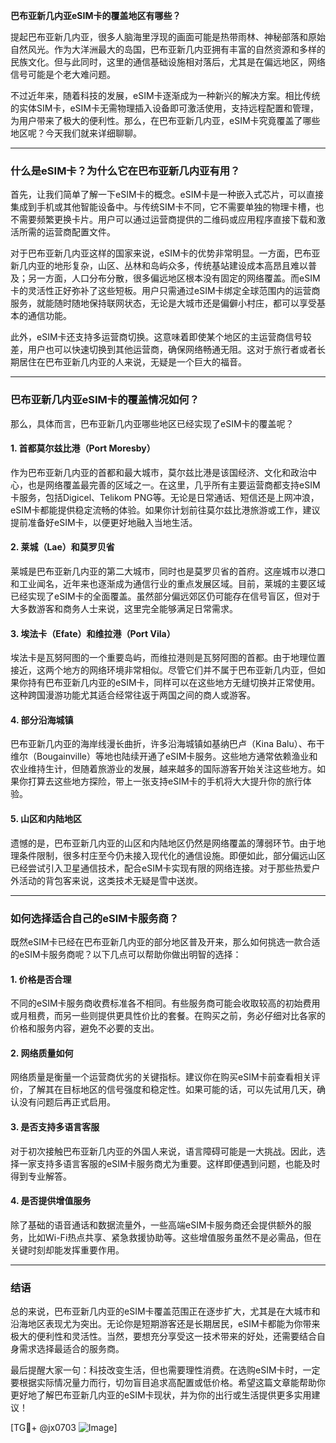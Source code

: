 **巴布亚新几内亚eSIM卡的覆盖地区有哪些？**

提起巴布亚新几内亚，很多人脑海里浮现的画面可能是热带雨林、神秘部落和原始自然风光。作为大洋洲最大的岛国，巴布亚新几内亚拥有丰富的自然资源和多样的民族文化。但与此同时，这里的通信基础设施相对落后，尤其是在偏远地区，网络信号可能是个老大难问题。

不过近年来，随着科技的发展，eSIM卡逐渐成为一种新兴的解决方案。相比传统的实体SIM卡，eSIM卡无需物理插入设备即可激活使用，支持远程配置和管理，为用户带来了极大的便利性。那么，在巴布亚新几内亚，eSIM卡究竟覆盖了哪些地区呢？今天我们就来详细聊聊。

---

### **什么是eSIM卡？为什么它在巴布亚新几内亚有用？**

首先，让我们简单了解一下eSIM卡的概念。eSIM卡是一种嵌入式芯片，可以直接集成到手机或其他智能设备中。与传统SIM卡不同，它不需要单独的物理卡槽，也不需要频繁更换卡片。用户可以通过运营商提供的二维码或应用程序直接下载和激活所需的运营商配置文件。

对于巴布亚新几内亚这样的国家来说，eSIM卡的优势非常明显。一方面，巴布亚新几内亚的地形复杂，山区、丛林和岛屿众多，传统基站建设成本高昂且难以普及；另一方面，人口分布分散，很多偏远地区根本没有固定的网络覆盖。而eSIM卡的灵活性正好弥补了这些短板。用户只需通过eSIM卡绑定全球范围内的运营商服务，就能随时随地保持联网状态，无论是大城市还是偏僻小村庄，都可以享受基本的通信功能。

此外，eSIM卡还支持多运营商切换。这意味着即使某个地区的主运营商信号较差，用户也可以快速切换到其他运营商，确保网络畅通无阻。这对于旅行者或者长期居住在巴布亚新几内亚的人来说，无疑是一个巨大的福音。

---

### **巴布亚新几内亚eSIM卡的覆盖情况如何？**

那么，具体而言，巴布亚新几内亚哪些地区已经实现了eSIM卡的覆盖呢？

#### **1. 首都莫尔兹比港（Port Moresby）**
作为巴布亚新几内亚的首都和最大城市，莫尔兹比港是该国经济、文化和政治中心，也是网络覆盖最完善的区域之一。在这里，几乎所有主要运营商都支持eSIM卡服务，包括Digicel、Telikom PNG等。无论是日常通话、短信还是上网冲浪，eSIM卡都能提供稳定流畅的体验。如果你计划前往莫尔兹比港旅游或工作，建议提前准备好eSIM卡，以便更好地融入当地生活。

#### **2. 莱城（Lae）和莫罗贝省**
莱城是巴布亚新几内亚的第二大城市，同时也是莫罗贝省的首府。这座城市以港口和工业闻名，近年来也逐渐成为通信行业的重点发展区域。目前，莱城的主要区域已经实现了eSIM卡的全面覆盖。虽然部分偏远郊区仍可能存在信号盲区，但对于大多数游客和商务人士来说，这里完全能够满足日常需求。

#### **3. 埃法卡（Efate）和维拉港（Port Vila）**
埃法卡是瓦努阿图的一个重要岛屿，而维拉港则是瓦努阿图的首都。由于地理位置接近，这两个地方的网络环境非常相似。尽管它们并不属于巴布亚新几内亚，但如果你持有巴布亚新几内亚的eSIM卡，同样可以在这些地方无缝切换并正常使用。这种跨国漫游功能尤其适合经常往返于两国之间的商人或游客。

#### **4. 部分沿海城镇**
巴布亚新几内亚的海岸线漫长曲折，许多沿海城镇如基纳巴卢（Kina Balu）、布干维尔（Bougainville）等地也陆续开通了eSIM卡服务。这些地方通常依赖渔业和农业维持生计，但随着旅游业的发展，越来越多的国际游客开始关注这些地方。如果你打算去这些地方探险，带上一张支持eSIM卡的手机将大大提升你的旅行体验。

#### **5. 山区和内陆地区**
遗憾的是，巴布亚新几内亚的山区和内陆地区仍然是网络覆盖的薄弱环节。由于地理条件限制，很多村庄至今仍未接入现代化的通信设施。即便如此，部分偏远山区已经尝试引入卫星通信技术，配合eSIM卡实现有限的网络连接。对于那些热爱户外活动的背包客来说，这类技术无疑是雪中送炭。

---

### **如何选择适合自己的eSIM卡服务商？**

既然eSIM卡已经在巴布亚新几内亚的部分地区普及开来，那么如何挑选一款合适的eSIM卡服务商呢？以下几点可以帮助你做出明智的选择：

#### **1. 价格是否合理**
不同的eSIM卡服务商收费标准各不相同。有些服务商可能会收取较高的初始费用或月租费，而另一些则提供更具性价比的套餐。在购买之前，务必仔细对比各家的价格和服务内容，避免不必要的支出。

#### **2. 网络质量如何**
网络质量是衡量一个运营商优劣的关键指标。建议你在购买eSIM卡前查看相关评价，了解其在目标地区的信号强度和稳定性。如果可能的话，可以先试用几天，确认没有问题后再正式启用。

#### **3. 是否支持多语言客服**
对于初次接触巴布亚新几内亚的外国人来说，语言障碍可能是一大挑战。因此，选择一家支持多语言客服的eSIM卡服务商尤为重要。这样即便遇到问题，也能及时得到专业解答。

#### **4. 是否提供增值服务**
除了基础的语音通话和数据流量外，一些高端eSIM卡服务商还会提供额外的服务，比如Wi-Fi热点共享、紧急救援协助等。这些增值服务虽然不是必需品，但在关键时刻却能发挥重要作用。

---

### **结语**

总的来说，巴布亚新几内亚的eSIM卡覆盖范围正在逐步扩大，尤其是在大城市和沿海地区表现尤为突出。无论你是短期游客还是长期居民，eSIM卡都能为你带来极大的便利性和灵活性。当然，要想充分享受这一技术带来的好处，还需要结合自身需求选择最适合的服务商。

最后提醒大家一句：科技改变生活，但也需要理性消费。在选购eSIM卡时，一定要根据实际情况量力而行，切勿盲目追求高配置或低价格。希望这篇文章能帮助你更好地了解巴布亚新几内亚的eSIM卡现状，并为你的出行或生活提供更多实用建议！

[TG💪+ @jx0703 ![Image](https://github.com/user-attachments/assets/dbca1d08-cadb-493c-b0ec-ad6f7a83f270)]
